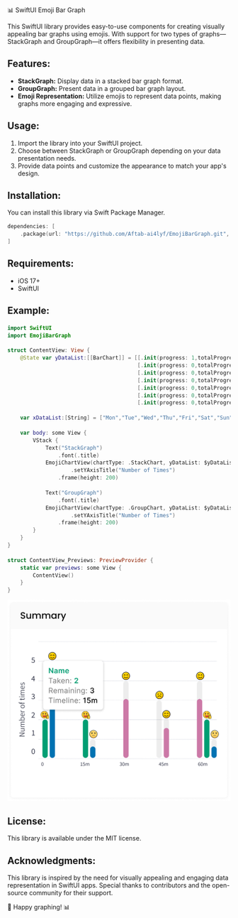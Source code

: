 📊 SwiftUI Emoji Bar Graph

This SwiftUI library provides easy-to-use components for creating visually appealing bar graphs using emojis. With support for two types of graphs—StackGraph and GroupGraph—it offers flexibility in presenting data.

## Features:
- **StackGraph:** Display data in a stacked bar graph format.
- **GroupGraph:** Present data in a grouped bar graph layout.
- **Emoji Representation:** Utilize emojis to represent data points, making graphs more engaging and expressive.

## Usage:
1. Import the library into your SwiftUI project.
2. Choose between StackGraph or GroupGraph depending on your data presentation needs.
3. Provide data points and customize the appearance to match your app's design.

## Installation:
You can install this library via Swift Package Manager.

```swift
dependencies: [
    .package(url: "https://github.com/Aftab-ai4lyf/EmojiBarGraph.git", .upToNextMajor(from: "1.0.0"))
]
```

## Requirements:
- iOS 17+
- SwiftUI

## Example:
```swift
import SwiftUI
import EmojiBarGraph

struct ContentView: View {
    @State var yDataList:[[BarChart]] = [[.init(progress: 1,totalProgress: 4,color: "#FA6418"),.init(progress: 3,totalProgress: 14,color: "#BD013C",emoji: "love")],
                                         [.init(progress: 0,totalProgress: 0,color: "#FA6418"),.init(progress: 0,totalProgress: 0,color: "#BD013C",emoji: "love")],
                                         [.init(progress: 0,totalProgress: 0,color: "#FA6418"),.init(progress: 0,totalProgress: 0,color: "#BD013C",emoji: "love")],
                                         [.init(progress: 0,totalProgress: 0,color: "#FA6418"),.init(progress: 0,totalProgress: 0,color: "#BD013C",emoji: "love")],
                                         [.init(progress: 0,totalProgress: 0,color: "#FA6418"),.init(progress: 0,totalProgress: 0,color: "#BD013C",emoji: "love")],
                                         [.init(progress: 0,totalProgress: 0,color: "#FA6418"),.init(progress: 0,totalProgress: 0,color: "#BD013C",emoji: "love")],
                                         [.init(progress: 0,totalProgress: 0,color: "#FA6418"),.init(progress: 0,totalProgress: 0,color: "#BD013C",emoji: "love")]]
    
    var xDataList:[String] = ["Mon","Tue","Wed","Thu","Fri","Sat","Sun"]

    var body: some View {
        VStack {
            Text("StackGraph")
                .font(.title)
            EmojiChartView(chartType: .StackChart, yDataList: $yDataList, xDataList: xDataList, showEmoji: true)
                    .setYAxisTitle("Number of Times")
                .frame(height: 200)

            Text("GroupGraph")
                .font(.title)
            EmojiChartView(chartType: .GroupChart, yDataList: $yDataList, xDataList: xDataList, showEmoji: false)
                    .setYAxisTitle("Number of Times")
                .frame(height: 200)
        }
    }
}

struct ContentView_Previews: PreviewProvider {
    static var previews: some View {
        ContentView()
    }
}
```
![Emoji Group Bar Graph Demo](https://github.com/Aftab-ai4lyf/EmojiBarGraph/blob/main/Group%20Chart.png)

## License:
This library is available under the MIT license.

## Acknowledgments:
This library is inspired by the need for visually appealing and engaging data representation in SwiftUI apps. Special thanks to contributors and the open-source community for their support.

🚀 Happy graphing! 📊
